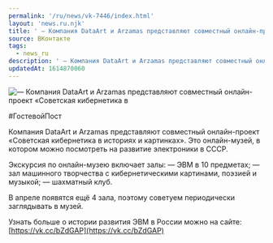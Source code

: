 ```yaml
---
permalink: '/ru/news/vk-7446/index.html'
layout: 'news.ru.njk'
title: ' — Компания DataArt и Arzamas представляют совместный онлайн-проект «Советская кибернетика в'
source: ВКонтакте
tags:
  - news_ru
description: ' — Компания DataArt и Arzamas представляют совместный онлайн-проект «Советская кибернетика в'
updatedAt: 1614870060
---
```

![ — Компания DataArt и Arzamas представляют совместный онлайн-проект «Советская кибернетика в](https://sun9-41.userapi.com/sun9-26/impg/8K-XFZ1xY67iON17nnA-UZ402vp9gzrS_t3bTg/7SD_Zud5qIg.jpg?size=924x644&quality=96&sign=68682854d4dbb484e0ecb884979524c2&c_uniq_tag=KNQh283AFpEnLg0TXQUnePymIOFehGVHo6dH63XMhGY&type=album)

#ГостевойПост

Компания DataArt и Arzamas представляют совместный онлайн-проект «Советская кибернетика в историях и картинках». Это онлайн-музей, в котором можно посмотреть на развитие электроники в СССР.

Экскурсия по онлайн-музею включает залы:
— ЭВМ в 10 предметах;
— зал машинного творчества с кибернетическими картинами, поэзией и музыкой;
— шахматный клуб.

В апреле появятся ещё 4 зала, поэтому советуем периодически заглядывать в музей.

Узнать больше о истории развития ЭВМ в России можно на сайте: [https://vk.cc/bZdGAP](https://vk.cc/bZdGAP)
